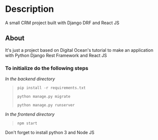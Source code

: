 # Description
A small CRM project built with Django DRF and React JS 

## About
It's just a project based on Digital Ocean's tutorial to make an application with Python Django Rest Framework and React JS

### To initialize do the following steps

*In the backend directory*

>`pip install -r requirements.txt`
>
>`python manage.py migrate`
>
>`python manage.py runserver`

*In the frontend directory*

>`npm start`

Don't forget to install python 3 and Node JS
